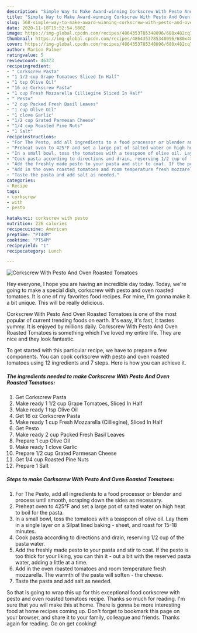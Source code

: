 ```yaml
---
description: "Simple Way to Make Award-winning Corkscrew With Pesto And Oven Roasted Tomatoes"
title: "Simple Way to Make Award-winning Corkscrew With Pesto And Oven Roasted Tomatoes"
slug: 568-simple-way-to-make-award-winning-corkscrew-with-pesto-and-oven-roasted-tomatoes
date: 2020-11-18T15:52:54.580Z
image: https://img-global.cpcdn.com/recipes/4864353785348096/680x482cq70/corkscrew-with-pesto-and-oven-roasted-tomatoes-recipe-main-photo.jpg
thumbnail: https://img-global.cpcdn.com/recipes/4864353785348096/680x482cq70/corkscrew-with-pesto-and-oven-roasted-tomatoes-recipe-main-photo.jpg
cover: https://img-global.cpcdn.com/recipes/4864353785348096/680x482cq70/corkscrew-with-pesto-and-oven-roasted-tomatoes-recipe-main-photo.jpg
author: Marion Palmer
ratingvalue: 5
reviewcount: 46373
recipeingredient:
- " Corkscrew Pasta"
- "1 1/2 cup Grape Tomatoes Sliced In Half"
- "1 tsp Olive Oil"
- "16 oz Corkscrew Pasta"
- "1 cup Fresh Mozzarella Cilliegine Sliced In Half"
- " Pesto"
- "2 cup Packed Fresh Basil Leaves"
- "1 cup Olive Oil"
- "1 clove Garlic"
- "1/2 cup Grated Parmesan Cheese"
- "1/4 cup Roasted Pine Nuts"
- "1 Salt"
recipeinstructions:
- "For The Pesto, add all ingredients to a food processor or blender and process until smooth, scraping down the sides as necessary."
- "Preheat oven to 425°F and set a large pot of salted water on high heat to boil for the pasta."
- "In a small bowl, toss the tomatoes with a teaspoon of olive oil. Lay them in a single layer on a Silpat lined baking sheet, and roast for 15-18 minutes."
- "Cook pasta according to directions and drain, reserving 1/2 cup of the pasta water."
- "Add the freshly made pesto to your pasta and stir to coat. If the pesto is too thick for your liking, you can thin it out a bit with the reserved pasta water, adding a little at a time."
- "Add in the oven roasted tomatoes and room temperature fresh mozzarella. The warmth of the pasta will soften the cheese."
- "Taste the pasta and add salt as needed."
categories:
- Recipe
tags:
- corkscrew
- with
- pesto

katakunci: corkscrew with pesto 
nutrition: 226 calories
recipecuisine: American
preptime: "PT40M"
cooktime: "PT54M"
recipeyield: "1"
recipecategory: Lunch

---
```



![Corkscrew With Pesto And Oven Roasted Tomatoes](https://img-global.cpcdn.com/recipes/4864353785348096/680x482cq70/corkscrew-with-pesto-and-oven-roasted-tomatoes-recipe-main-photo.jpg)

Hey everyone, I hope you are having an incredible day today. Today, we're going to make a special dish, corkscrew with pesto and oven roasted tomatoes. It is one of my favorites food recipes. For mine, I'm gonna make it a bit unique. This will be really delicious.



Corkscrew With Pesto And Oven Roasted Tomatoes is one of the most popular of current trending foods on earth. It's easy, it's fast, it tastes yummy. It is enjoyed by millions daily. Corkscrew With Pesto And Oven Roasted Tomatoes is something which I've loved my entire life. They are nice and they look fantastic.


To get started with this particular recipe, we have to prepare a few components. You can cook corkscrew with pesto and oven roasted tomatoes using 12 ingredients and 7 steps. Here is how you can achieve it.

<!--inarticleads1-->

##### The ingredients needed to make Corkscrew With Pesto And Oven Roasted Tomatoes:

1. Get  Corkscrew Pasta
1. Make ready 1 1/2 cup Grape Tomatoes, Sliced In Half
1. Make ready 1 tsp Olive Oil
1. Get 16 oz Corkscrew Pasta
1. Make ready 1 cup Fresh Mozzarella (Cilliegine), Sliced In Half
1. Get  Pesto
1. Make ready 2 cup Packed Fresh Basil Leaves
1. Prepare 1 cup Olive Oil
1. Make ready 1 clove Garlic
1. Prepare 1/2 cup Grated Parmesan Cheese
1. Get 1/4 cup Roasted Pine Nuts
1. Prepare 1 Salt




<!--inarticleads2-->

##### Steps to make Corkscrew With Pesto And Oven Roasted Tomatoes:

1. For The Pesto, add all ingredients to a food processor or blender and process until smooth, scraping down the sides as necessary.
1. Preheat oven to 425°F and set a large pot of salted water on high heat to boil for the pasta.
1. In a small bowl, toss the tomatoes with a teaspoon of olive oil. Lay them in a single layer on a Silpat lined baking - sheet, and roast for 15-18 minutes.
1. Cook pasta according to directions and drain, reserving 1/2 cup of the pasta water.
1. Add the freshly made pesto to your pasta and stir to coat. If the pesto is too thick for your liking, you can thin it - out a bit with the reserved pasta water, adding a little at a time.
1. Add in the oven roasted tomatoes and room temperature fresh mozzarella. The warmth of the pasta will soften - the cheese.
1. Taste the pasta and add salt as needed.




So that is going to wrap this up for this exceptional food corkscrew with pesto and oven roasted tomatoes recipe. Thanks so much for reading. I'm sure that you will make this at home. There is gonna be more interesting food at home recipes coming up. Don't forget to bookmark this page on your browser, and share it to your family, colleague and friends. Thanks again for reading. Go on get cooking!
